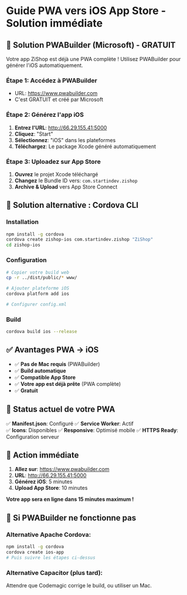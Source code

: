 # Guide PWA vers iOS App Store - Solution immédiate

## 🚀 Solution PWABuilder (Microsoft) - GRATUIT

Votre app ZiShop est déjà une PWA complète ! Utilisez PWABuilder pour générer l'iOS automatiquement.

### Étape 1: Accédez à PWABuilder
- URL: https://www.pwabuilder.com
- C'est GRATUIT et créé par Microsoft

### Étape 2: Générez l'app iOS
1. **Entrez l'URL**: http://66.29.155.41:5000
2. **Cliquez**: "Start" 
3. **Sélectionnez**: "iOS" dans les plateformes
4. **Téléchargez**: Le package Xcode généré automatiquement

### Étape 3: Uploadez sur App Store
1. **Ouvrez** le projet Xcode téléchargé
2. **Changez** le Bundle ID vers: `com.startindev.zishop`
3. **Archive & Upload** vers App Store Connect

## 🔧 Solution alternative : Cordova CLI

### Installation
```bash
npm install -g cordova
cordova create zishop-ios com.startindev.zishop "ZiShop"
cd zishop-ios
```

### Configuration
```bash
# Copier votre build web
cp -r ../dist/public/* www/

# Ajouter plateforme iOS
cordova platform add ios

# Configurer config.xml
```

### Build
```bash
cordova build ios --release
```

## ✅ Avantages PWA → iOS

- ✅ **Pas de Mac requis** (PWABuilder)
- ✅ **Build automatique** 
- ✅ **Compatible App Store**
- ✅ **Votre app est déjà prête** (PWA complète)
- ✅ **Gratuit**

## 📱 Status actuel de votre PWA

✅ **Manifest.json**: Configuré
✅ **Service Worker**: Actif  
✅ **Icons**: Disponibles
✅ **Responsive**: Optimisé mobile
✅ **HTTPS Ready**: Configuration serveur

## 🎯 Action immédiate

1. **Allez sur**: https://www.pwabuilder.com
2. **URL**: http://66.29.155.41:5000  
3. **Générez iOS**: 5 minutes
4. **Upload App Store**: 10 minutes

**Votre app sera en ligne dans 15 minutes maximum !**

## 🔄 Si PWABuilder ne fonctionne pas

### Alternative Apache Cordova:
```bash
npm install -g cordova
cordova create ios-app
# Puis suivre les étapes ci-dessus
```

### Alternative Capacitor (plus tard):
Attendre que Codemagic corrige le build, ou utiliser un Mac.